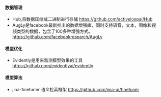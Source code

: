 #### 数据管理
- Hub,将数据压缩成二进制进行存储 https://github.com/activeloopai/Hub
- AugLy是facebook最新推出的数据增强库，同时支持语音，文本，图像和视频类型的数据，包含了100多种增强方式。https://github.com/facebookresearch/AugLy 
#### 模型优化
- Evidently是用来监测模型效果的工具 https://github.com/evidentlyai/evidently

#### 模型算法
- jina-finetuner 语义检索框架 https://github.com/jina-ai/finetuner